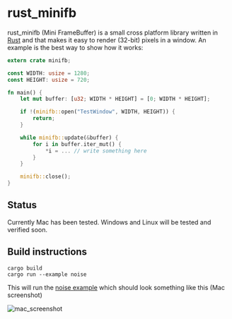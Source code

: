 rust_minifb
======

rust_minifb (Mini FrameBuffer) is a small cross platform library written in [Rust](https://www.rust-lang.org) and that makes it easy to render (32-bit) pixels in a window. An example is the best way to show how it works:


```rust
extern crate minifb;

const WIDTH: usize = 1280;
const HEIGHT: usize = 720;

fn main() {
    let mut buffer: [u32; WIDTH * HEIGHT] = [0; WIDTH * HEIGHT];

    if !(minifb::open("TestWindow", WIDTH, HEIGHT)) {
        return;
    }

    while minifb::update(&buffer) {
        for i in buffer.iter_mut() {
            *i = ... // write something here 
        }
    }

    minifb::close();
}
```

Status
------
Currently Mac has been tested. Windows and Linux will be tested and verified soon.


Build instructions
------------------

```
cargo build
cargo run --example noise 
```

This will run the [noise example](https://github.com/emoon/rust_minifb/blob/master/examples/noise.rs) which should look something like this (Mac screenshot)

![mac_screenshot](https://dl.dropboxusercontent.com/u/5205843/rust_minifb/noise_screen.png)
